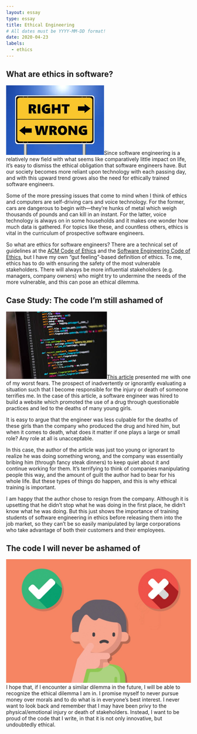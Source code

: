 ```yaml
---
layout: essay
type: essay
title: Ethical Engineering
# All dates must be YYYY-MM-DD format!
date: 2020-04-23
labels:
  - ethics
---
```

## What are ethics in software?
<img class="ui small right floated image" src="../images/ethics.jpeg">Since software engineering is a relatively new field with what seems like comparatively little impact on life, it’s easy to dismiss the ethical obligation that software engineers have. But our society becomes more reliant upon technology with each passing day, and with this upward trend grows also the need for ethically trained software engineers. 

Some of the more pressing issues that come to mind when I think of ethics and computers are self-driving cars and voice technology. For the former, cars are dangerous to begin with—they’re hunks of metal which weigh thousands of pounds and can kill in an instant. For the latter, voice technology is always on in some households and it makes one wonder how much data is gathered. For topics like these, and countless others, ethics is vital in the curriculum of prospective software engineers.

So what are ethics for software engineers? There are a technical set of guidelines at the <a href="https://www.acm.org/code-of-ethics">ACM Code of Ethics</a> and the <a href="https://www.computer.org/education/code-of-ethics">Software Engineering Code of Ethics</a>, but I have my own “gut feeling”-based definition of ethics. To me, ethics has to do with ensuring the safety of the most vulnerable stakeholders. There will always be more influential stakeholders (e.g. managers, company owners) who might try to undermine the needs of the more vulnerable, and this can pose an ethical dilemma.

## Case Study: The code I’m still ashamed of
<img class="ui small left floated image" src="../images/code.jpeg"><a href="https://www.freecodecamp.org/news/the-code-im-still-ashamed-of-e4c021dff55e/#.tsjl7lkxy">This article</a> presented me with one of my worst fears. The prospect of inadvertently or ignorantly evaluating a situation such that I become responsible for the injury or death of someone terrifies me. In the case of this article, a software engineer was hired to build a website which promoted the use of a drug through questionable practices and led to the deaths of many young girls. 

It is easy to argue that the engineer was less culpable for the deaths of these girls than the company who produced the drug and hired him, but when it comes to death, what does it matter if one plays a large or small role? Any role at all is unacceptable.

In this case, the author of the article was just too young or ignorant to realize he was doing something wrong, and the company was essentially bribing him (through fancy steak dinners) to keep quiet about it and continue working for them. It’s terrifying to think of companies manipulating people this way, and the amount of guilt the author had to bear for his whole life. But these types of things do happen, and this is why ethical training is important.

I am happy that the author chose to resign from the company. Although it is upsetting that he didn’t stop what he was doing in the first place, he didn’t know what he was doing. But this just shows the importance of training students of software engineering in ethics before releasing them into the job market, so they can’t be so easily manipulated by large corporations who take advantage of both their customers and their employees. 

## The code I will never be ashamed of
<img class="ui small right floated image" src="../images/ethics2.jpeg">I hope that, if I encounter a similar dilemma in the future, I will be able to recognize the ethical dilemma I am in. I promise myself to never pursue money over morals and to do what is in everyone’s best interest. I never want to look back and remember that I may have been privy to the physical/emotional injury or death of stakeholders. Instead, I want to be proud of the code that I write, in that it is not only innovative, but undoubtedly ethical.

